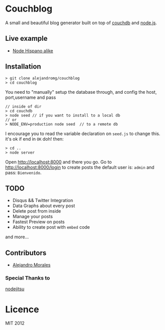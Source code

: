 # Couchblog

A small and beautiful blog generator built on top of [couchdb](http://couchdb.apache.org) and [node.js](http://nodejs.org).

## Live example

- [Node Hispano alike](http://fwdblog.jit.su)
## Installation

    > git clone alejandromg/couchblog
    > cd couchblog

You need to "manually" setup the database through, and config the host, port,username and pass
    
    // inside of dir
    > cd couchdb
    > node seed // if you want to install to a local db
    // or 
    > NODE_ENV=production node seed  // to a remote db

I encourage you to read the variable declaration on `seed.js` to change this. it's ok if end in `OK` doh! then:

    > cd ..
    > node server

Open [http://localhost:8000](http://localhost:8000) and there you go. Go to [http://localhost:8000/login](http://localhost:8000/login) to create posts the default user is: `admin` and pass: `Bienvenido`.

## TODO

- Disqus && Twitter Integration
- Data Graphs about every post
- Delete post from inside
- Manage your posts
- Fastest Preview on posts
- Ability to create post with `embed` code

and more...


## Contributors

-  [Alejandro Morales][2] 

### Special Thanks to

[nodejitsu](http://nodejitsu.com)

# Licence

MIT 2012


[1]: http://nodehispano.com
[2]: http://twitter.com/_alejandromg
